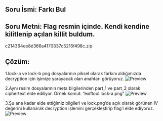 
## Soru İsmi: Farkı Bul

## Soru Metni: Flag resmin içinde. Kendi kendine kilitlenip açılan killit buldum.
c214364ee8d366a4170337c5216f498c.zip

## Çözüm: 
1.lock-a ve lock-b png dosyalarının piksel olarak farkını aldığımızda decryption için işimize yarayacak olan anahtarı görüyoruz.
![Preview](https://github.com/stmctf/stmctf17/blob/master/FOR/FarkiBul/fark1.png)


2.Aynı resim dosyalarının meta bilgilerinden part_1 ve part_2 olarak ciphertext elde ediliyor. Örnek komut: “exiftool lock-a.png”
![Preview](https://github.com/stmctf/stmctf17/blob/master/FOR/FarkiBul/fark2.png)


3.Şu ana kadar elde ettiğimiz bilgileri ve lock.png’de açık olarak görünen IV değerini kullanarak decryption işlemini gerçekleştirip flag’i elde ediyoruz.
![Preview](https://github.com/stmctf/stmctf17/blob/master/FOR/FarkiBul/fark3.png)




